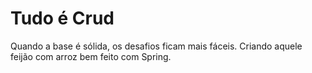 # Tudo é Crud
Quando a base é sólida, os desafios ficam mais fáceis. 
Criando aquele feijão com arroz bem feito com Spring.
